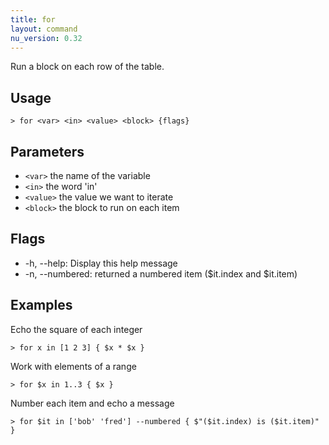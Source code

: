 ```yaml
---
title: for
layout: command
nu_version: 0.32
---
```

Run a block on each row of the table.

## Usage
```shell
> for <var> <in> <value> <block> {flags} 
 ```

## Parameters
* `<var>` the name of the variable
* `<in>` the word 'in'
* `<value>` the value we want to iterate
* `<block>` the block to run on each item

## Flags
* -h, --help: Display this help message
* -n, --numbered: returned a numbered item ($it.index and $it.item)

## Examples
  Echo the square of each integer
```shell
> for x in [1 2 3] { $x * $x }
 ```

  Work with elements of a range
```shell
> for $x in 1..3 { $x }
 ```

  Number each item and echo a message
```shell
> for $it in ['bob' 'fred'] --numbered { $"($it.index) is ($it.item)" }
 ```

